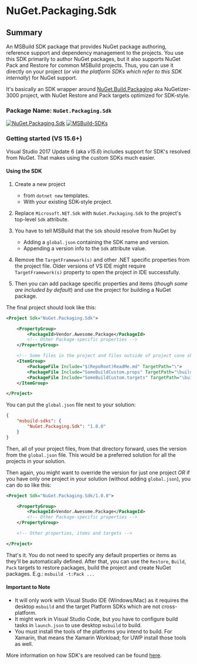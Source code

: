 # NuGet.Packaging.Sdk

## Summary

An MSBuild SDK package that provides NuGet package authoring, reference support and dependency management to the projects.
You use this SDK primarily to author NuGet packages, but it also supports NuGet Pack and Restore for common MSBuild projects.
Thus, you can use it directly on your project (_or via the platform SDKs which refer to this SDK internally_) for NuGet support.

It's basically an SDK wrapper around [NuGet.Build.Packaging](https://github.com/NuGet/NuGet.Build.Packaging) aka NuGetizer-3000 project, with NuGet Restore and Pack targets optimized for SDK-style.

### Package Name: `NuGet.Packaging.Sdk`

[![NuGet.Packaging.Sdk](https://img.shields.io/myget/msbuild-sdks/v/NuGet.Packaging.Sdk.svg)](https://myget.org/feed/msbuild-sdks/package/nuget/NuGet.Packaging.Sdk)
[![MSBuild-SDKs](https://img.shields.io/badge/msbuild--sdks-myget-brightgreen.svg)](https://myget.org/gallery/msbuild-sdks)

### Getting started (VS 15.6+)

Visual Studio 2017 Update 6 (aka _v15.6_) includes support for SDK's resolved from NuGet. That makes using the custom SDKs much easier.

#### Using the SDK

1. Create a new project
    - from `dotnet new` templates.
    - With your existing SDK-style project.

2. Replace `Microsoft.NET.Sdk` with `NuGet.Packaging.Sdk` to the project's top-level `Sdk` attribute.

3. You have to tell MSBuild that the `Sdk` should resolve from NuGet by
    - Adding a `global.json` containing the SDK name and version.
    - Appending a version info to the `Sdk` attribute value.

4. Remove the `TargetFramework(s)` and other .NET specific properties from the project file. Older versions of VS IDE might require `TargetFramework(s)` property to open the project in IDE successfully.

5. Then you can add package specific properties and items (_though some are included by default_) and use the project for building a NuGet package.

The final project should look like this:

```xml
<Project Sdk="NuGet.Packaging.Sdk">

    <PropertyGroup>
        <PackageId>Vendor.Awesome.Package</PackageId>
        <!-- Other Package-specific properties -->
    </PropertyGroup>

    <!-- Some files in the project and files outside of project cone should be included manually -->
    <ItemGroup>
        <PackageFile Include="$(RepoRoot)ReadMe.md" TargetPath="\">
        <PackageFile Include="SomeBuildCustom.props" TargetPath="\build\$(PackageId).props">
        <PackageFile Include="SomeBuildCustom.targets" TargetPath="\build\$(PackageId).targets">
    </ItemGroup>

</Project>
```

You can put the `global.json` file next to your solution:

```json
{
    "msbuild-sdks": {
        "NuGet.Packaging.Sdk": "1.0.0"
    }
}
```

Then, all of your project files, from that directory forward, uses the version from the `global.json` file.
This would be a preferred solution for all the projects in your solution.

Then again, you might want to override the version for just one project _OR_ if you have only one project in your solution (without adding `global.json`), you can do so like this:

```xml
<Project Sdk="NuGet.Packaging.Sdk/1.0.0">

    <PropertyGroup>
        <PackageId>Vendor.Awesome.Package</PackageId>
        <!-- Other Package-specific properties -->
    </PropertyGroup>

    <!-- Other properties, items and targets -->

</Project>
```

That's it. You do not need to specify any default properties or items as they'll be automatically defined.
After that, you can use the `Restore`, `Build`, `Pack` targets to restore packages, build the project and create NuGet packages. E.g.: `msbuild -t:Pack ...`

#### Important to Note

- It will only work with Visual Studio IDE (Windows/Mac) as it requires the desktop `msbuild` and the target Platform SDKs which are not cross-platform.
- It might work in Visual Studio Code, but you have to configure build tasks in `launch.json` to use desktop `msbuild` to build.
- You must install the tools of the platforms you intend to build. For Xamarin, that means the Xamarin Workload; for UWP install those tools as well.

More information on how SDK's are resolved can be found [here](https://docs.microsoft.com/visualstudio/msbuild/how-to-use-project-sdk#how-project-sdks-are-resolved).
